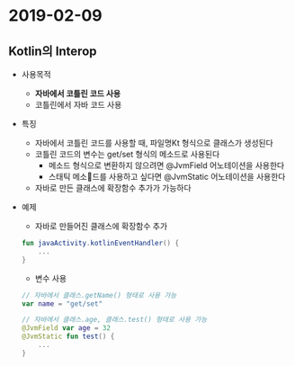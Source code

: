 # 2019-02-09

## Kotlin의 Interop

* 사용목적
    - **자바에서 코틀린 코드 사용**
    - 코틀린에서 자바 코드 사용

* 특징
    - 자바에서 코틀린 코드를 사용할 때, 파일명Kt 형식으로 클래스가 생성된다
    - 코틀린 코드의 변수는 get/set 형식의 메소드로 사용된다
        - 메소드 형식으로 변환하지 않으려면 @JvmField 어노테이션을 사용한다
        - 스태틱 메소드를 사용하고 싶다면 @JvmStatic 어노테이션을 사용한다
    - 자바로 만든 클래스에 확장함수 추가가 가능하다

* 예제
    - 자바로 만들어진 클래스에 확장함수 추가
    ```Kotlin
    fun javaActivity.kotlinEventHandler() {
        ...
    }
    ```

    - 변수 사용
    ```Kotlin
    // 자바에서 클래스.getName() 형태로 사용 가능
    var name = "get/set"

    // 자바에서 클래스.age, 클래스.test() 형태로 사용 가능
    @JvmField var age = 32
    @JvmStatic fun test() {
        ...
    }
    ```